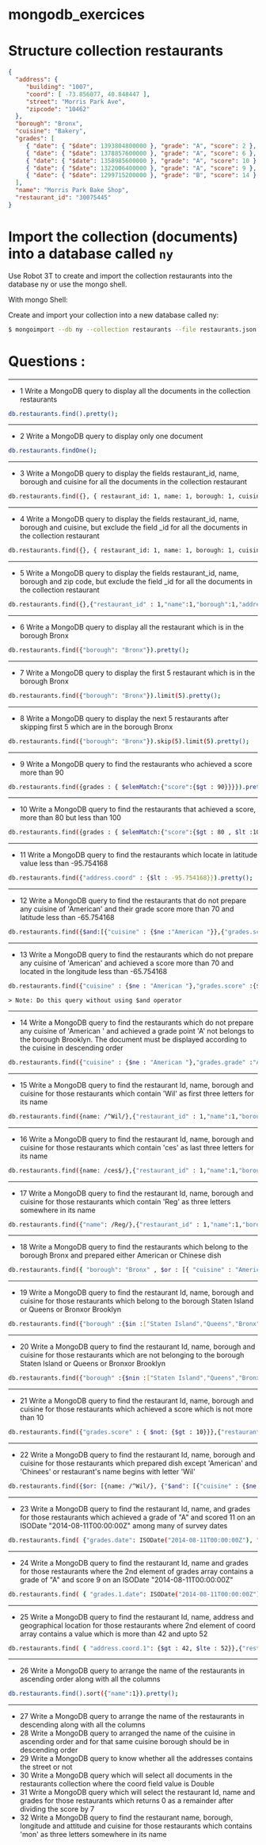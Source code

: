 # mongodb_exercices

# Structure collection restaurants

```json
{
  "address": {
     "building": "1007",
     "coord": [ -73.856077, 40.848447 ],
     "street": "Morris Park Ave",
     "zipcode": "10462"
  },
  "borough": "Bronx",
  "cuisine": "Bakery",
  "grades": [
     { "date": { "$date": 1393804800000 }, "grade": "A", "score": 2 },
     { "date": { "$date": 1378857600000 }, "grade": "A", "score": 6 },
     { "date": { "$date": 1358985600000 }, "grade": "A", "score": 10 },
     { "date": { "$date": 1322006400000 }, "grade": "A", "score": 9 },
     { "date": { "$date": 1299715200000 }, "grade": "B", "score": 14 }
  ],
  "name": "Morris Park Bake Shop",
  "restaurant_id": "30075445"
}
```

# Import the collection (documents) into a database called `ny`

Use Robot 3T to create and import the collection restaurants into the database ny or use the mongo shell.

With mongo Shell:

Create and import your collection into a new database called ny:

```sh
$ mongoimport --db ny --collection restaurants --file restaurants.json
```

# Questions : 

___

- 1  Write a MongoDB query to display all the documents in the collection restaurants

```sh
db.restaurants.find().pretty();
```

___

- 2 Write a MongoDB query to display only one document

```sh
db.restaurants.findOne();
```
___

- 3 Write a MongoDB query to display the fields restaurant_id, name, borough and cuisine for all the documents in the collection restaurant

```sh
db.restaurants.find({}, { restaurant_id: 1, name: 1, borough: 1, cuisine: 1 }).pretty();
```
___

- 4 Write a MongoDB query to display the fields restaurant_id, name, borough and cuisine, but exclude the field _id for all the documents in the collection restaurant

```sh
db.restaurants.find({}, { restaurant_id: 1, name: 1, borough: 1, cuisine: 1, _id: 0 }).pretty();
```
___

- 5 Write a MongoDB query to display the fields restaurant_id, name, borough and zip code, but exclude the field _id for all the documents in the collection restaurant

```sh
db.restaurants.find({},{"restaurant_id" : 1,"name":1,"borough":1,"address.zipcode" :1,"_id":0}).pretty();
```
___

- 6 Write a MongoDB query to display all the restaurant which is in the borough Bronx

```sh
db.restaurants.find({"borough": "Bronx"}).pretty();
```
___

- 7 Write a MongoDB query to display the first 5 restaurant which is in the borough Bronx

```sh
db.restaurants.find({"borough": "Bronx"}).limit(5).pretty();
```
___

- 8 Write a MongoDB query to display the next 5 restaurants after skipping first 5 which are in the borough Bronx

```sh
db.restaurants.find({"borough": "Bronx"}).skip(5).limit(5).pretty();
```
___

- 9 Write a MongoDB query to find the restaurants who achieved a score more than 90

```sh
db.restaurants.find({grades : { $elemMatch:{"score":{$gt : 90}}}}).pretty();
```
___


- 10 Write a MongoDB query to find the restaurants that achieved a score, more than 80 but less than 100

```sh
db.restaurants.find({grades : { $elemMatch:{"score":{$gt : 80 , $lt :100}}}}).pretty();
```
___


- 11 Write a MongoDB query to find the restaurants which locate in latitude value less than -95.754168

```sh
db.restaurants.find({"address.coord" : {$lt : -95.754168}}).pretty();
```
___


- 12 Write a MongoDB query to find the restaurants that do not prepare any cuisine of 'American' and their grade score more than 70 and latitude less than -65.754168

```sh
db.restaurants.find({$and:[{"cuisine" : {$ne :"American "}},{"grades.score" : {$gt : 70}},{"address.coord" : {$lt : -65.754168}}]}).pretty();
```
___


- 13 Write a MongoDB query to find the restaurants which do not prepare any cuisine of 'American' and achieved a score more than 70 and located in the longitude less than -65.754168

```sh
db.restaurants.find({"cuisine" : {$ne : "American "},"grades.score" :{$gt: 70},"address.coord" : {$lt : -65.754168}}).pretty();
```

    > Note: Do this query without using $and operator
___


- 14 Write a MongoDB query to find the restaurants which do not prepare any cuisine of 'American ' and achieved a grade point 'A' not belongs to the borough Brooklyn. The document must be displayed according to the cuisine in descending order

```sh
db.restaurants.find({"cuisine" : {$ne : "American "},"grades.grade" :"A","borough": {$ne : "Brooklyn"}}).sort({"cuisine":-1}).pretty();
```
___


- 15 Write a MongoDB query to find the restaurant Id, name, borough and cuisine for those restaurants which contain 'Wil' as first three letters for its name

```sh
db.restaurants.find({name: /^Wil/},{"restaurant_id" : 1,"name":1,"borough":1,"cuisine" :1}).pretty();
```
___


- 16 Write a MongoDB query to find the restaurant Id, name, borough and cuisine for those restaurants which contain 'ces' as last three letters for its name

```sh
db.restaurants.find({name: /ces$/},{"restaurant_id" : 1,"name":1,"borough":1,"cuisine" :1}).pretty();
```
___


- 17 Write a MongoDB query to find the restaurant Id, name, borough and cuisine for those restaurants which contain 'Reg' as three letters somewhere in its name

```sh
db.restaurants.find({"name": /Reg/},{"restaurant_id" : 1,"name":1,"borough":1,"cuisine" :1}).pretty();
```
___


- 18 Write a MongoDB query to find the restaurants which belong to the borough Bronx and prepared either American or Chinese dish

```sh
db.restaurants.find({ "borough": "Bronx" , $or : [{ "cuisine" : "American " },{ "cuisine" : "Chinese" }]}).pretty();
```
___


- 19 Write a MongoDB query to find the restaurant Id, name, borough and cuisine for those restaurants which belong to the borough Staten Island or Queens or Bronxor Brooklyn

```sh
db.restaurants.find({"borough" :{$in :["Staten Island","Queens","Bronx","Brooklyn"]}},{"restaurant_id" : 1,"name":1,"borough":1,"cuisine" :1}).pretty();
```

___


- 20 Write a MongoDB query to find the restaurant Id, name, borough and cuisine for those restaurants which are not belonging to the borough Staten Island or Queens or Bronxor Brooklyn

```sh
db.restaurants.find({"borough" :{$nin :["Staten Island","Queens","Bronx","Brooklyn"]}},{"restaurant_id" : 1,"name":1,"borough":1,"cuisine" :1}).pretty();
```
___


- 21 Write a MongoDB query to find the restaurant Id, name, borough and cuisine for those restaurants which achieved a score which is not more than 10

```sh
db.restaurants.find({"grades.score" : { $not: {$gt : 10}}},{"restaurant_id" : 1,"name":1,"borough":1,"cuisine" :1}).pretty();
```
___


- 22 Write a MongoDB query to find the restaurant Id, name, borough and cuisine for those restaurants which prepared dish except 'American' and 'Chinees' or restaurant's name begins with letter 'Wil'

```sh
db.restaurants.find({$or: [{name: /^Wil/}, {"$and": [{"cuisine" : {$ne :"American "}}, {"cuisine" : {$ne :"Chinees"}}]}]},{"restaurant_id" : 1,"name":1,"borough":1,"cuisine" :1}).pretty();
```

___


- 23 Write a MongoDB query to find the restaurant Id, name, and grades for those restaurants which achieved a grade of "A" and scored 11 on an ISODate "2014-08-11T00:00:00Z" among many of survey dates

```sh
db.restaurants.find( {"grades.date": ISODate("2014-08-11T00:00:00Z"), "grades.grade":"A" , "grades.score" : 11}, {"restaurant_id" : 1,"name":1,"grades":1}).pretty();
```
___


- 24 Write a MongoDB query to find the restaurant Id, name and grades for those restaurants where the 2nd element of grades array contains a grade of "A" and score 9 on an ISODate "2014-08-11T00:00:00Z"

```sh
db.restaurants.find( { "grades.1.date": ISODate("2014-08-11T00:00:00Z"), "grades.1.grade":"A" , "grades.1.score" : 9}, {"restaurant_id" : 1,"name":1,"grades":1}).pretty();
```

___


- 25 Write a MongoDB query to find the restaurant Id, name, address and geographical location for those restaurants where 2nd element of coord array contains a value which is more than 42 and upto 52

```sh
db.restaurants.find( { "address.coord.1": {$gt : 42, $lte : 52}},{"restaurant_id" : 1,"name":1,"address":1,"coord":1}).pretty();
```

___


- 26 Write a MongoDB query to arrange the name of the restaurants in ascending order along with all the columns

```sh
db.restaurants.find().sort({"name":1}).pretty();
```

___


- 27 Write a MongoDB query to arrange the name of the restaurants in descending along with all the columns
- 28 Write a MongoDB query to arranged the name of the cuisine in ascending order and for that same cuisine borough should be in descending order
- 29 Write a MongoDB query to know whether all the addresses contains the street or not
- 30 Write a MongoDB query which will select all documents in the restaurants collection where the coord field value is Double
- 31 Write a MongoDB query which will select the restaurant Id, name and grades for those restaurants which returns 0 as a remainder after dividing the score by 7
- 32 Write a MongoDB query to find the restaurant name, borough, longitude and attitude and cuisine for those restaurants which contains 'mon' as three letters somewhere in its name
